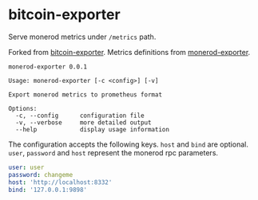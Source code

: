 # bitcoin-exporter

Serve monerod metrics under `/metrics` path.

Forked from [bitcoin-exporter](https://github.com/eburghar/bitcoin-exporter).
Metrics definitions from [monerod-exporter](https://github.com/hundehausen/monerod-exporter).

```
monerod-exporter 0.0.1

Usage: monerod-exporter [-c <config>] [-v]

Export monerod metrics to prometheus format

Options:
  -c, --config      configuration file
  -v, --verbose     more detailed output
  --help            display usage information
```

The configuration accepts the following keys. `host` and `bind` are optional. `user`, `password` and `host` represent
the monerod rpc parameters.

```yaml
user: user
password: changeme
host: 'http://localhost:8332'
bind: '127.0.0.1:9898'
```

